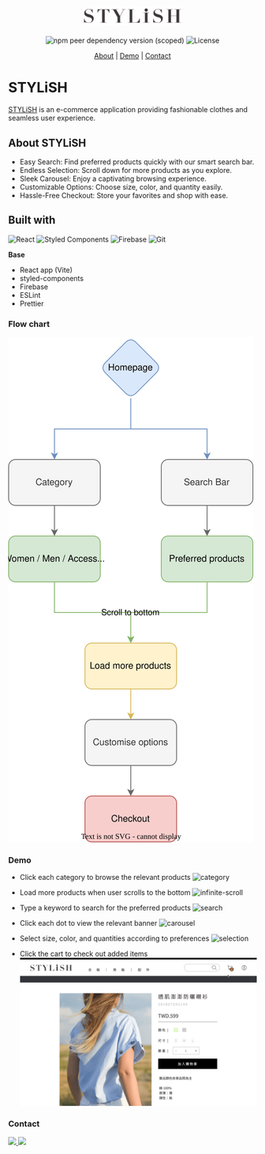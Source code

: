 <div align="center">
  <a href="https://joyup-management.web.app" style="margin-bottom:20px; display:block;">
    <img src="./src/assets/images/stylish-logo.png" alt="Logo" width="200px">
  </a>

![npm peer dependency version (scoped)](https://img.shields.io/npm/dependency-version/eslint-config-prettier/peer/eslint) ![License](https://img.shields.io/badge/License-MIT-blue)


  <p align="center">
    <a href="https://github.com/VitoProgramming/STYLiSH#About">About</a>
    |
    <a href="https://github.com/VitoProgramming/STYLiSH#Demo">Demo</a>
    |
    <a href="https://github.com/VitoProgramming/STYLiSH#Contact">Contact</a>
  </p>
</div>

# STYLiSH
[STYLiSH](https://front-end-class-batch20.web.app) is an e-commerce application providing fashionable clothes and seamless user experience.

## About STYLiSH
- Easy Search: Find preferred products quickly with our smart search bar.
- Endless Selection: Scroll down for more products as you explore.
- Sleek Carousel: Enjoy a captivating browsing experience.
- Customizable Options: Choose size, color, and quantity easily.
- Hassle-Free Checkout: Store your favorites and shop with ease.

## Built with

![React](https://img.shields.io/badge/react-%2320232a.svg?style=for-the-badge&logo=react&logoColor=%2361DAFB) ![Styled Components](https://img.shields.io/badge/styled--components-DB7093?style=for-the-badge&logo=styled-components&logoColor=white) ![Firebase](https://img.shields.io/badge/firebase-ffca28?style=for-the-badge&logo=firebase&logoColor=black) ![Git](https://img.shields.io/badge/git-%23F05033.svg?style=for-the-badge&logo=git&logoColor=white)

**Base**
- React app (Vite)
- styled-components
- Firebase
- ESLint
- Prettier

### Flow chart
 ![flow chart](./src/assets/images/flowchart.drawio.svg)

### Demo
- Click each category to browse the relevant products
![category](./src/assets/images/category.gif)

- Load more products when user scrolls to the bottom
![infinite-scroll](./src/assets/images/infinite-scroll.gif)

- Type a keyword to search for the preferred products
![search](./src/assets/images/search.gif)

- Click each dot to view the relevant banner
![carousel](./src/assets/images/carousel.gif)

- Select size, color, and quantities according to preferences
![selection](./src/assets/images/selection.gif)

- Click the cart to check out added items
![checkout](./src/assets/images/checkout.gif)

### Contact
  <a href="https://www.linkedin.com/in/vito-huang-275828243/" text-decoration="none">
    <img src="https://img.shields.io/badge/LinkedIn-0077B5?style=for-the-badge&logo=linkedin&logoColor=white" />
  </a>
  <a href="mailto:vito.formosa@outlook.com">
    <img src="https://img.shields.io/badge/Microsoft_Outlook-0078D4?style=for-the-badge&logo=microsoft-outlook&logoColor=white" />
  </a>
